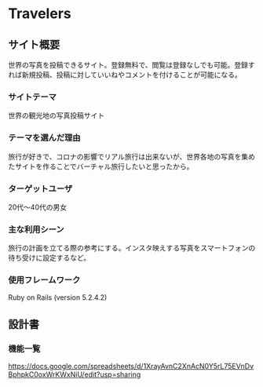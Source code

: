 # Travelers

## サイト概要
世界の写真を投稿できるサイト。登録無料で、閲覧は登録なしでも可能。登録すれば新規投稿、投稿に対していいねやコメントを付けることが可能になる。

### サイトテーマ
世界の観光地の写真投稿サイト

### テーマを選んだ理由
旅行が好きで、コロナの影響でリアル旅行は出来ないが、世界各地の写真を集めたサイトを作ることでバーチャル旅行したいと思ったから。

### ターゲットユーザ
20代〜40代の男女

### 主な利用シーン
旅行の計画を立てる際の参考にする。インスタ映えする写真をスマートフォンの待ち受けに設定するなど。

### 使用フレームワーク
Ruby on Rails (version 5.2.4.2)

## 設計書

### 機能一覧
<https://docs.google.com/spreadsheets/d/1XrayAvnC2XnAcN0Y5rL75EVnDvBphpkC0oxWrKWxNiU/edit?usp=sharing>
